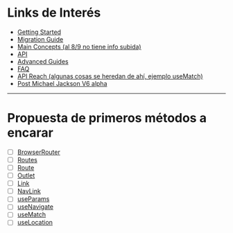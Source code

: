 # Links de Interés

- [Getting Started](https://github.com/remix-run/react-router/blob/dev/docs/installation/getting-started.md)
- [Migration Guide](https://github.com/remix-run/react-router/blob/dev/docs/advanced-guides/migrating-5-to-6.md)
- [Main Concepts (al 8/9 no tiene info subida)](https://github.com/remix-run/react-router/blob/dev/docs/main-concepts.md)
- [API](https://github.com/remix-run/react-router/blob/dev/docs/api-reference.md)
- [Advanced Guides](https://github.com/remix-run/react-router/tree/dev/docs/advanced-guides)
- [FAQ](https://github.com/remix-run/react-router/blob/dev/docs/faq.md)
- [API Reach (algunas cosas se heredan de ahí, ejemplo useMatch)](https://reach.tech/router/api/useMatch)
- [Post Michael Jackson V6 alpha](https://reacttraining.com/blog/react-router-v6-pre/)

---

# Propuesta de primeros métodos a encarar

- [ ] [BrowserRouter](https://github.com/remix-run/react-router/blob/dev/docs/api-reference.md#browserrouter)
- [ ] [Routes](https://github.com/remix-run/react-router/blob/dev/docs/api-reference.md#routes-and-route)
- [ ] [Route](https://github.com/remix-run/react-router/blob/dev/docs/api-reference.md#routes-and-route)
- [ ] [Outlet](https://github.com/remix-run/react-router/blob/dev/docs/api-reference.md#outlet)
- [ ] [Link](https://github.com/remix-run/react-router/blob/dev/docs/api-reference.md#link)
- [ ] [NavLink](https://github.com/remix-run/react-router/blob/dev/docs/api-reference.md#navlink)
- [ ] [useParams](https://github.com/remix-run/react-router/blob/dev/docs/api-reference.md#useparams)
- [ ] [useNavigate](https://github.com/remix-run/react-router/blob/dev/docs/api-reference.md#usenavigate)
- [ ] [useMatch](https://github.com/remix-run/react-router/blob/dev/docs/api-reference.md#usematch)
- [ ] [useLocation](https://github.com/remix-run/react-router/blob/dev/docs/api-reference.md#uselocation)
